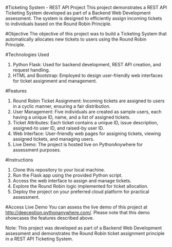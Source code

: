 #Ticketing System - REST API Project
This project demonstrates a REST API Ticketing System developed as part of a Backend Web Development assessment. The system is designed to efficiently assign incoming tickets to individuals based on the Round Robin Principle.

#Objective
The objective of this project was to build a Ticketing System that automatically allocates new tickets to users using the Round Robin Principle.

#Technologies Used
1. Python Flask: Used for backend development, REST API creation, and request handling.
2. HTML and Bootstrap: Employed to design user-friendly web interfaces for ticket assignment and management.

#Features
1. Round Robin Ticket Assignment: Incoming tickets are assigned to users in a cyclic manner, ensuring a fair distribution.
2. User Management: Five individuals are created as sample users, each having a unique ID, name, and a list of assigned tickets.
3. Ticket Attributes: Each ticket contains a unique ID, issue description, assigned-to user ID, and raised-by user ID.
4. Web Interface: User-friendly web pages for assigning tickets, viewing assigned tickets, and managing users.
5. Live Demo: The project is hosted live on PythonAnywhere for assessment purposes.

#Instructions
1. Clone this repository to your local machine.
2. Run the Flask app using the provided Python script.
3. Access the web interface to assign and manage tickets.
4. Explore the Round Robin logic implemented for ticket allocation.
5. Deploy the project on your preferred cloud platform for practical assessment.

#Access Live Demo
You can assess the live demo of this project at http://deeception.pythonanywhere.com/. Please note that this demo showcases the features described above.

Note: This project was developed as part of a Backend Web Development assessment and demonstrates the Round Robin ticket assignment principle in a REST API Ticketing System.
